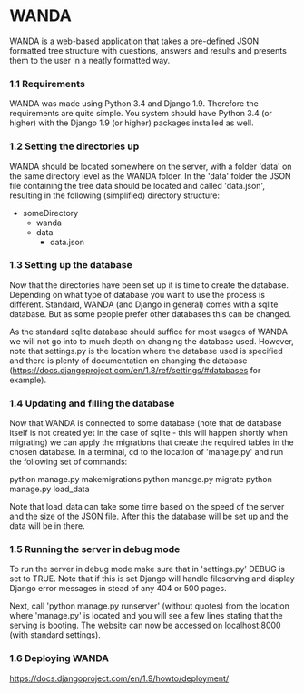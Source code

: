 # WANDA
WANDA is a web-based application that takes a pre-defined JSON formatted tree structure with questions, answers and results and presents them to the user in a neatly formatted way.

### 1.1 Requirements
WANDA was made using Python 3.4 and Django 1.9. Therefore the requirements are quite simple. You system should have Python 3.4 (or higher) with the Django 1.9 (or higher) packages installed as well.

### 1.2 Setting the directories up
WANDA should be located somewhere on the server, with a folder 'data' on the same directory level as the WANDA folder. In the 'data' folder the JSON file containing the tree data should be located and called 'data.json', resulting in the following (simplified) directory structure:

* someDirectory
  * wanda
  * data
    * data.json

### 1.3 Setting up the database
Now that the directories have been set up it is time to create the database. Depending on what type of database you want to use the process is different. Standard, WANDA (and Django in general) comes with a sqlite database. But as some people prefer other databases this can be changed.

As the standard sqlite database should suffice for most usages of WANDA we will not go into to much depth on changing the database used. However, note that settings.py is the location where the database used is specified and there is plenty of documentation on changing the database (https://docs.djangoproject.com/en/1.8/ref/settings/#databases for example).

### 1.4 Updating and filling the database
Now that WANDA is connected to some database (note that de database itself is not created yet in the case of sqlite - this will happen shortly when migrating) we can apply the migrations that create the required tables in the chosen database. In a terminal, cd to the location of 'manage.py' and run the following set of commands:

python manage.py makemigrations
python manage.py migrate
python manage.py load_data

Note that load_data can take some time based on the speed of the server and the size of the JSON file. After this the database will be set up and the data will be in there.

### 1.5 Running the server in debug mode
To run the server in debug mode make sure that in 'settings.py' DEBUG is set to TRUE. Note that if this is set Django will handle fileserving and display Django error messages in stead of any 404 or 500 pages.

Next, call 'python manage.py runserver' (without quotes) from the location where 'manage.py' is located and you will see a few lines stating that the serving is booting. The website can now be accessed on localhost:8000 (with standard settings).

### 1.6 Deploying WANDA
https://docs.djangoproject.com/en/1.9/howto/deployment/
